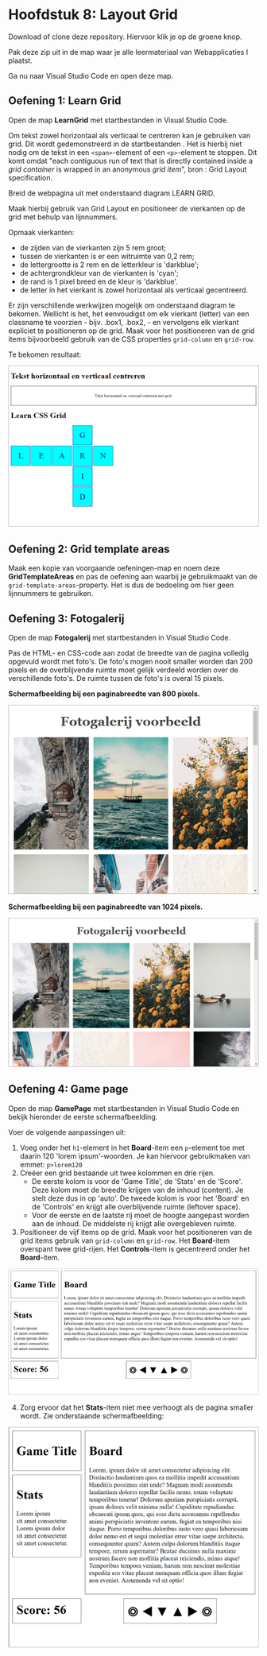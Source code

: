 # Hoofdstuk 8: Layout Grid

Download of clone deze repository. Hiervoor klik je op de groene knop.

Pak deze zip uit in de map waar je alle leermateriaal van Webapplicaties I plaatst.

Ga nu naar Visual Studio Code en open deze map.

## Oefening 1: Learn Grid

Open de map **LearnGrid** met startbestanden in Visual Studio Code.

Om tekst zowel horizontaal als verticaal te centreren kan je gebruiken van grid. Dit wordt gedemonstreerd in de startbestanden . Het is hierbij niet nodig om de tekst in een `<span>`-element of een `<p>`-element te stoppen. Dit komt omdat "each contiguous run of text that is directly contained inside a *grid container* is wrapped in an anonymous *grid item*", bron : Grid Layout specification.

Breid de webpagina uit met onderstaand diagram LEARN GRID.

Maak hierbij gebruik van Grid Layout en positioneer de vierkanten op de grid met behulp van lijnnummers.

Opmaak vierkanten:

-	de zijden van de vierkanten zijn 5 rem groot;
-	tussen de vierkanten is er een witruimte van 0,2 rem;
-	de lettergrootte is 2 rem en de letterkleur is 'darkblue';
-	de achtergrondkleur van de vierkanten is 'cyan';
-	de rand is 1 pixel breed en de kleur is 'darkblue'.
-	de letter in het vierkant is zowel horizontaal als verticaal gecentreerd.

Er zijn verschillende werkwijzen mogelijk om onderstaand diagram te bekomen. Wellicht is het, het eenvoudigst om elk vierkant (letter) van een classname te voorzien - bijv. .box1, .box2, - en vervolgens elk vierkant expliciet te positioneren op de grid. Maak voor het positioneren van de grid items bijvoorbeeld gebruik van de CSS properties `grid-column` en `grid-row`.

Te bekomen resultaat:

![LEARN GRID](images/ex01_screen01.png)

## Oefening 2: Grid template areas

Maak een kopie van voorgaande oefeningen-map en noem deze **GridTemplateAreas** en pas de oefening aan waarbij je gebruikmaakt van de `grid-template-areas`-property. Het is dus de bedoeling om hier geen lijnnummers te gebruiken.

## Oefening 3: Fotogalerij

Open de map **Fotogalerij** met startbestanden in Visual Studio Code. 

Pas de HTML- en CSS-code aan zodat de breedte van de pagina volledig opgevuld wordt met foto's. De foto's mogen nooit smaller worden dan 200 pixels en de overblijvende ruimte moet gelijk verdeeld worden over de verschillende foto's. De ruimte tussen de foto's is overal 15 pixels.
 
**Schermafbeelding bij een paginabreedte van 800 pixels.**

![fotogalerij breedte 800](images/ex03_screen01.png)
 
**Schermafbeelding bij een paginabreedte van 1024 pixels.**

![fotogalerij breedte 800](images/ex03_screen02.png)

## Oefening 4: Game page

Open de map **GamePage** met startbestanden in Visual Studio Code en bekijk hieronder de eerste schermafbeelding.

Voer de volgende aanpassingen uit:

1. Voeg onder het `h1`-element in het **Board**-item een `p`-element toe met daarin 120 'lorem ipsum'-woorden. Je kan hiervoor gebruikmaken van emmet: `p>lorem120`
2. Creëer een grid bestaande uit twee kolommen en drie rijen.
   - De eerste kolom is voor de 'Game Title', de 'Stats' en de 'Score'. 
Deze kolom moet de breedte krijgen van de inhoud (content). Je stelt deze dus in op 'auto'.
De tweede kolom is voor het 'Board' en de 'Controls' en krijgt alle overblijvende ruimte (leftover space).
   - Voor de eerste en de laatste rij moet de hoogte aangepast worden aan de inhoud.
De middelste rij krijgt alle overgebleven ruimte.
3. Positioneer de vijf items op de grid. Maak voor het positioneren van de grid items gebruik van `grid-column` en `grid-row`. Het **Board**-item overspant twee grid-rijen. Het **Controls**-item is gecentreerd onder het **Board**-item.
 
![game page wide](images/ex04_screen01.png)

4. Zorg ervoor dat het **Stats**-item niet mee verhoogt als de pagina smaller wordt. Zie onderstaande schermafbeelding:

![game page small](images/ex04_screen02.png)
 


